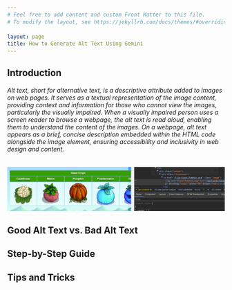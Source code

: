 ```yaml
---
# Feel free to add content and custom Front Matter to this file.
# To modify the layout, see https://jekyllrb.com/docs/themes/#overriding-theme-defaults

layout: page
title: How to Generate Alt Text Using Gemini
---
```


## **Introduction**
###### Alt text, short for alternative text, is a descriptive attribute added to images on web pages. It serves as a textual representation of the image content, providing context and information for those who cannot view the images, particularly the visually impaired. When a visually impaired person uses a screen reader to browse a webpage, the alt text is read aloud, enabling them to understand the content of the images. On a webpage, alt text appears as a brief, concise description embedded within the HTML code alongside the image element, ensuring accessibility and inclusivity in web design and content.
######
![image](images/examplealt.PNG)

## **Good Alt Text vs. Bad Alt Text**

## **Step-by-Step Guide**

## **Tips and Tricks**
